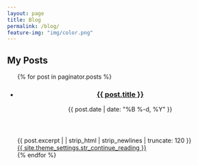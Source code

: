 ```yaml
---
layout: page
title: Blog
permalink: /blog/
feature-img: "img/color.png"
---
```


<div class="posts">
  <h2 class="post-header">My Posts</h2>
  <ul>
    {% for post in paginator.posts %}
    <li class="post-teaser">
      <header>
        <h3>
          <a class="post-link" href="{{ post.url | prepend: site.baseurl }}">
            {{ post.title }}
          </a>
        </h3>
        <p class="meta">
          {{ post.date | date: "%B %-d, %Y" }}
        </p>
      </header>
      <div class="excerpt">
        {{ post.excerpt | | strip_html | strip_newlines | truncate: 120 }}
      </div>
      <a href="{{ post.url | prepend: site.baseurl }}">
        {{ site.theme_settings.str_continue_reading }}
      </a>
    </li>
    {% endfor %}
  </ul>
</div>
